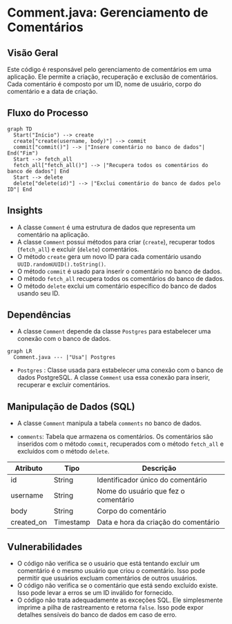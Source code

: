# Comment.java: Gerenciamento de Comentários

## Visão Geral
Este código é responsável pelo gerenciamento de comentários em uma aplicação. Ele permite a criação, recuperação e exclusão de comentários. Cada comentário é composto por um ID, nome de usuário, corpo do comentário e a data de criação.

## Fluxo do Processo

```mermaid
graph TD
  Start("Início") --> create
  create["create(username, body)"] --> commit
  commit["commit()"] --> |"Insere comentário no banco de dados"| End("Fim")
  Start --> fetch_all
  fetch_all["fetch_all()"] --> |"Recupera todos os comentários do banco de dados"| End
  Start --> delete
  delete["delete(id)"] --> |"Exclui comentário do banco de dados pelo ID"| End
```

## Insights
- A classe `Comment` é uma estrutura de dados que representa um comentário na aplicação.
- A classe `Comment` possui métodos para criar (`create`), recuperar todos (`fetch_all`) e excluir (`delete`) comentários.
- O método `create` gera um novo ID para cada comentário usando `UUID.randomUUID().toString()`.
- O método `commit` é usado para inserir o comentário no banco de dados.
- O método `fetch_all` recupera todos os comentários do banco de dados.
- O método `delete` exclui um comentário específico do banco de dados usando seu ID.

## Dependências
- A classe `Comment` depende da classe `Postgres` para estabelecer uma conexão com o banco de dados.

```mermaid
graph LR
  Comment.java --- |"Usa"| Postgres
```

- `Postgres` : Classe usada para estabelecer uma conexão com o banco de dados PostgreSQL. A classe `Comment` usa essa conexão para inserir, recuperar e excluir comentários.

## Manipulação de Dados (SQL)
- A classe `Comment` manipula a tabela `comments` no banco de dados.

- `comments`: Tabela que armazena os comentários. Os comentários são inseridos com o método `commit`, recuperados com o método `fetch_all` e excluídos com o método `delete`.

| Atributo | Tipo | Descrição |
| --- | --- | --- |
| id | String | Identificador único do comentário |
| username | String | Nome do usuário que fez o comentário |
| body | String | Corpo do comentário |
| created_on | Timestamp | Data e hora da criação do comentário |

## Vulnerabilidades
- O código não verifica se o usuário que está tentando excluir um comentário é o mesmo usuário que criou o comentário. Isso pode permitir que usuários excluam comentários de outros usuários.
- O código não verifica se o comentário que está sendo excluído existe. Isso pode levar a erros se um ID inválido for fornecido.
- O código não trata adequadamente as exceções SQL. Ele simplesmente imprime a pilha de rastreamento e retorna `false`. Isso pode expor detalhes sensíveis do banco de dados em caso de erro.
